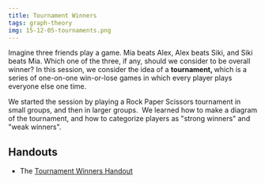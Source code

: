 ```yaml
---
title: Tournament Winners
tags: graph-theory
img: 15-12-05-tournaments.png
---
```


Imagine three friends play a game. Mia beats Alex, Alex beats Siki, and Siki beats Mia. Which one of the three, if any, should we consider to be overall winner? In this session, we consider the idea of a <strong>tournament, </strong>which is a series of one-on-one win-or-lose games in which every player plays everyone else one time.<!--more-->

We started the session by playing a Rock Paper Scissors tournament in small groups, and then in larger groups.  We learned how to make a diagram of the tournament, and how to categorize players as "strong winners" and "weak winners".

<h2>Handouts</h2>

* The <a href="http://boisemathcircles.org/wp-content/uploads/2015/12/Tournament-Winners-Handout.docx">Tournament Winners Handout</a>
